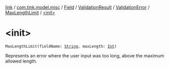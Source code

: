 [link](../../../../../index.md) / [com.tink.model.misc](../../../../index.md) / [Field](../../../index.md) / [ValidationResult](../../index.md) / [ValidationError](../index.md) / [MaxLengthLimit](index.md) / [&lt;init&gt;](./-init-.md)

# &lt;init&gt;

`MaxLengthLimit(fieldName: `[`String`](https://kotlinlang.org/api/latest/jvm/stdlib/kotlin/-string/index.html)`, maxLength: `[`Int`](https://kotlinlang.org/api/latest/jvm/stdlib/kotlin/-int/index.html)`)`

Represents an error where the user input was too long, above the maximum allowed length.

